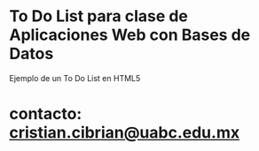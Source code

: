 # To Do List para clase de Aplicaciones Web con Bases de Datos
Ejemplo de un To Do List en HTML5

# contacto: cristian.cibrian@uabc.edu.mx